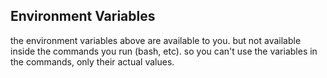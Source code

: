 
## Environment Variables

the environment variables above are available to you. but not available inside the commands you run (bash, etc). so you can't use the variables in the commands, only their actual values.